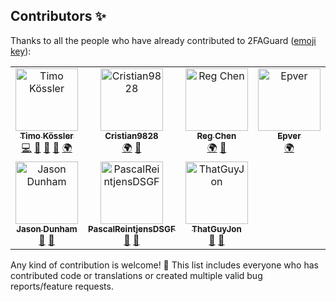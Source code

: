 ## Contributors ✨

Thanks to all the people who have already contributed to 2FAGuard ([emoji key](https://allcontributors.org/docs/en/emoji-key)):

<!-- ALL-CONTRIBUTORS-LIST:START - Do not remove or modify this section -->
<!-- prettier-ignore-start -->
<!-- markdownlint-disable -->
<table>
  <tbody>
    <tr>
      <td align="center" valign="top" width="16.66%"><a href="https://github.com/timokoessler"><img src="https://avatars.githubusercontent.com/u/33259218?v=4?s=100" width="100px;" alt="Timo Kössler"/><br /><sub><b>Timo Kössler</b></sub></a><br /><a href="https://github.com/timokoessler/2FAGuard/commits?author=timokoessler" title="Code">💻</a> <a href="#maintenance-timokoessler" title="Maintenance">🚧</a> <a href="https://github.com/timokoessler/2FAGuard/pulls?q=is%3Apr+reviewed-by%3Atimokoessler" title="Reviewed Pull Requests">👀</a> <a href="#design-timokoessler" title="Design">🎨</a> <a href="#translation-timokoessler" title="Translation">🌍</a></td>
      <td align="center" valign="top" width="16.66%"><a href="https://github.com/Cristian9828"><img src="https://avatars.githubusercontent.com/u/51407503?v=4?s=100" width="100px;" alt="Cristian9828"/><br /><sub><b>Cristian9828</b></sub></a><br /><a href="#translation-Cristian9828" title="Translation">🌍</a> <a href="https://github.com/timokoessler/2FAGuard/issues?q=author%3ACristian9828" title="Bug reports">🐛</a></td>
      <td align="center" valign="top" width="16.66%"><a href="https://github.com/reg-chen"><img src="https://avatars.githubusercontent.com/u/34430957?v=4?s=100" width="100px;" alt="Reg Chen"/><br /><sub><b>Reg Chen</b></sub></a><br /><a href="#translation-reg-chen" title="Translation">🌍</a> <a href="https://github.com/timokoessler/2FAGuard/issues?q=author%3Areg-chen" title="Bug reports">🐛</a></td>
      <td align="center" valign="top" width="16.66%"><a href="https://github.com/epver"><img src="https://avatars.githubusercontent.com/u/8299627?v=4?s=100" width="100px;" alt="Epver"/><br /><sub><b>Epver</b></sub></a><br /><a href="#translation-epver" title="Translation">🌍</a></td>
      <td align="center" valign="top" width="16.66%"><a href="https://crowdin.com/profile/leftertrp"><img src="https://crowdin-static.downloads.crowdin.com/avatar/15330686/large/4230178a6a5663e2704f0822c60cb74c_default.png?s=100" width="100px;" alt="Lefteris T."/><br /><sub><b>Lefteris T.</b></sub></a><br /><a href="#translation-leftertrp" title="Translation">🌍</a></td>
      <td align="center" valign="top" width="16.66%"><a href="https://github.com/gitjica"><img src="https://avatars.githubusercontent.com/u/171240181?v=4?s=100" width="100px;" alt="Rell"/><br /><sub><b>Rell</b></sub></a><br /><a href="#translation-gitjica" title="Translation">🌍</a></td>
    </tr>
    <tr>
      <td align="center" valign="top" width="16.66%"><a href="https://github.com/jdunham22"><img src="https://avatars.githubusercontent.com/u/723070?v=4?s=100" width="100px;" alt="Jason Dunham"/><br /><sub><b>Jason Dunham</b></sub></a><br /><a href="https://github.com/timokoessler/2FAGuard/issues?q=author%3Ajdunham22" title="Bug reports">🐛</a> <a href="#ideas-jdunham22" title="Ideas, Planning, & Feedback">🤔</a></td>
      <td align="center" valign="top" width="16.66%"><a href="https://github.com/PascalReintjensDSGF"><img src="https://avatars.githubusercontent.com/u/186927574?v=4?s=100" width="100px;" alt="PascalReintjensDSGF"/><br /><sub><b>PascalReintjensDSGF</b></sub></a><br /><a href="#ideas-PascalReintjensDSGF" title="Ideas, Planning, & Feedback">🤔</a> <a href="https://github.com/timokoessler/2FAGuard/issues?q=author%3APascalReintjensDSGF" title="Bug reports">🐛</a></td>
      <td align="center" valign="top" width="16.66%"><a href="https://github.com/ThatGuyJon"><img src="https://avatars.githubusercontent.com/u/54686106?v=4?s=100" width="100px;" alt="ThatGuyJon"/><br /><sub><b>ThatGuyJon</b></sub></a><br /><a href="#ideas-ThatGuyJon" title="Ideas, Planning, & Feedback">🤔</a> <a href="https://github.com/timokoessler/2FAGuard/issues?q=author%3AThatGuyJon" title="Bug reports">🐛</a></td>
    </tr>
  </tbody>
</table>

<!-- markdownlint-restore -->
<!-- prettier-ignore-end -->

<!-- ALL-CONTRIBUTORS-LIST:END -->

Any kind of contribution is welcome! 🎉 This list includes everyone who has contributed code or translations or created multiple valid bug reports/feature requests.
